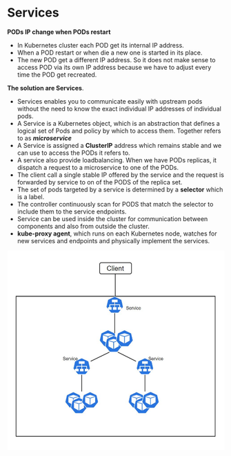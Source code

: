 # Services

**PODs IP change when PODs restart**

* In Kubernetes cluster each POD get its internal IP address.
* When a POD restart or when die a new one is started in its place.
* The new POD get a different IP address. So it does not make sense to access POD via its own IP address because we have to adjust every time the POD get recreated.

**The solution are Services**. 

* Services enables you to communicate easily with upstream pods without the need to know the exact individual IP addresses of individual pods.
* A  Service is a Kubernetes object, which is an abstraction that defines a logical set of Pods and policy by which to access them. Together refers to as ***microservice***
* A Service is assigned a **ClusterIP** address which remains stable and we can use to access the PODs it refers to.
* A service also provide loadbalancing.  When we have PODs replicas, it dispatch a request to a microservice to one of the PODs. 
* The client call a single stable IP offered by the service and the request is forwarded by service to on of the PODS of the replica set.
* The set of pods targeted by a service is determined by a **selector** which is a label. 
* The controller continuously scan for PODS that match the selector to include them to the service endpoints.
* Service can be used inside the cluster for communication between components and also from outside the cluster.
* **kube-proxy agent**, which runs on each Kubernetes node, watches for new services and endpoints and physically implement the services.

![Services](../../doc/Services.jpg)

